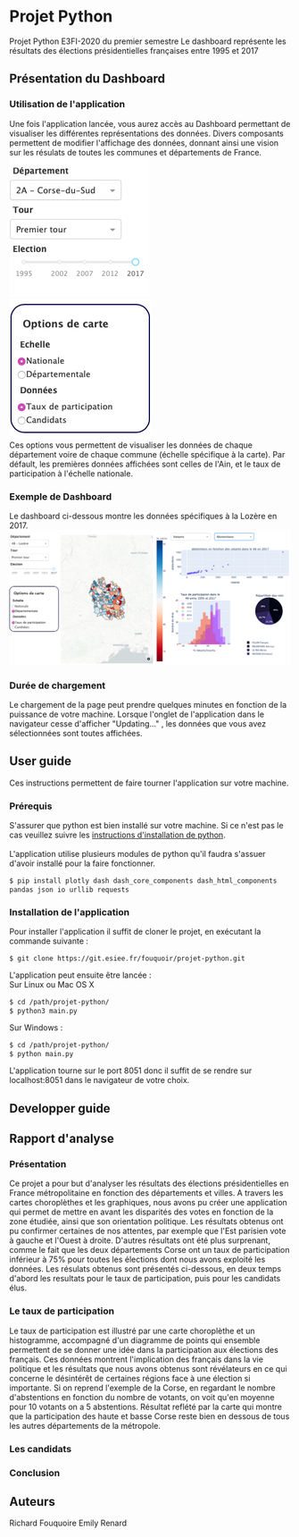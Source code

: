 # Projet Python
Projet Python E3FI-2020 du premier semestre
Le dashboard représente les résultats des élections présidentielles françaises entre 1995 et 2017
## Présentation du Dashboard
### Utilisation de l'application
Une fois l'application lancée, vous aurez accès au Dashboard permettant de visualiser les différentes représentations des données. Divers composants permettent de modifier l'affichage des données, donnant ainsi une vision sur les résulats de toutes les communes et départements de France. 
![composants selection](example_images/composants_01.png) ![composants selection](example_images/composants_02.png) \
Ces options vous permettent de visualiser les données de chaque département voire de chaque commune (échelle spécifique à la carte).
Par défault, les premières données affichées sont celles de l'Ain, et le taux de participation à l'échelle nationale.
### Exemple de Dashboard
Le dashboard ci-dessous montre les données spécifiques à la Lozère en 2017. 
![composants selection](example_images/lozere.png)

### Durée de chargement
Le chargement de la page peut prendre quelques minutes en fonction de la puissance de votre machine. Lorsque l'onglet de l'application dans le navigateur cesse d'afficher "Updating..." , les données que vous avez sélectionnées sont toutes affichées. 

## User guide
Ces instructions permettent de faire tourner l'application sur votre machine.
### Prérequis
S'assurer que python est bien installé sur votre machine. Si ce n'est pas le cas veuillez suivre les [instructions d'installation de python](https://www.python.org/downloads/). \
\
L'application utilise plusieurs modules de python qu'il faudra s'assuer d'avoir installé pour la faire fonctionner.
```
$ pip install plotly dash dash_core_components dash_html_components pandas json io urllib requests
```
### Installation de l'application
Pour installer l'application il suffit de cloner le projet, en exécutant la commande suivante : 
````
$ git clone https://git.esiee.fr/fouquoir/projet-python.git
````

L'application peut ensuite être lancée : \
Sur Linux ou Mac OS X 
````
$ cd /path/projet-python/
$ python3 main.py
````
Sur Windows :
`````
$ cd /path/projet-python/
$ python main.py
`````
L'application tourne sur le port 8051 donc il suffit de se rendre sur localhost:8051 dans le navigateur de votre choix.

## Developper guide


## Rapport d'analyse
### Présentation
Ce projet a pour but d'analyser les résultats des élections présidentielles en France métropolitaine en fonction des départements et villes. A travers les cartes choroplèthes et les graphiques, nous avons pu créer une application qui permet de mettre en avant les disparités des votes en fonction de la zone étudiée, ainsi que son orientation politique. Les résultats obtenus ont pu confirmer certaines de nos attentes, par exemple que l'Est parisien vote à gauche et l'Ouest à droite. D'autres résultats ont été plus surprenant, comme le fait que les deux départements Corse ont un taux de participation inférieur à 75% pour toutes les élections dont nous avons exploité les données.
Les résulats obtenus sont présentés ci-dessous, en deux temps d'abord les resultats pour le taux de participation, puis pour les candidats élus.

### Le taux de participation
Le taux de participation est illustré par une carte choroplèthe et un histogramme, accompagné d'un diagramme de points qui ensemble permettent de se donner une idée dans la participation aux élections des français. Ces données montrent l'implication des français dans la vie politique et les résultats que nous avons obtenus sont révélateurs en ce qui concerne le désintérêt de certaines régions face à une élection si importante. Si on reprend l'exemple de la Corse, en regardant le nombre d'abstentions en fonction du nombre de votants, on voit qu'en moyenne pour 10 votants on a 5 abstentions. Résultat reflété par la carte qui montre que la participation des haute et basse Corse reste bien en dessous de tous les autres départements de la métropole. 
### Les candidats 

### Conclusion




## Auteurs
Richard Fouquoire
Emily Renard